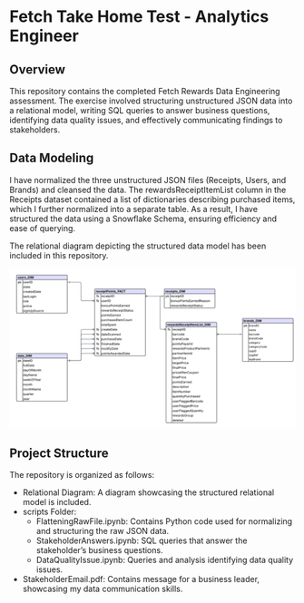 # Fetch Take Home Test - Analytics Engineer

## Overview

This repository contains the completed Fetch Rewards Data Engineering assessment. The exercise involved structuring unstructured JSON data into a relational model, writing SQL queries to answer business questions, identifying data quality issues, and effectively communicating findings to stakeholders.

## Data Modeling

I have normalized the three unstructured JSON files (Receipts, Users, and Brands) and cleansed the data. The rewardsReceiptItemList column in the Receipts dataset contained a list of dictionaries describing purchased items, which I further normalized into a separate table. As a result, I have structured the data using a Snowflake Schema, ensuring efficiency and ease of querying.

The relational diagram depicting the structured data model has been included in this repository.

![Fetch Relational Diagram](RelationalDiagram.png)


## Project Structure
The repository is organized as follows:
- Relational Diagram: A diagram showcasing the structured relational model is included.
- scripts Folder:
  - FlatteningRawFile.ipynb: Contains Python code used for normalizing and structuring the raw JSON data.
  - StakeholderAnswers.ipynb: SQL queries that answer the stakeholder’s business questions.
  - DataQualityIssue.ipynb: Queries and analysis identifying data quality issues.
- StakeholderEmail.pdf: Contains message for a business leader, showcasing my data communication skills.
